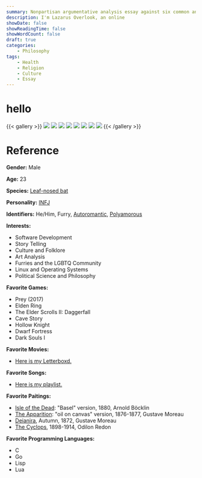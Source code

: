 ```yaml
---
summary: Nonpartisan argumentative analysis essay against six common anti-abortion arguments.
description: I'm Lazarus Overlook, an online 
showDate: false
showReadingTime: false
showWordCount: false
draft: true
categories:
    - Philosophy
tags:
    - Health
    - Religion
    - Culture
    - Essay
---
```


# hello

{{< gallery >}}
	<img src="badge.webp" class="grid-w50 md:grid-w33">
	<img src="cultist.webp" class="grid-w50 md:grid-w33">
	<img src="deer.webp" class="grid-w50 md:grid-w33">
	<img src="disco.webp" class="grid-w50 md:grid-w33">
	<img src="nolongeranimals.webp" class="grid-w50 md:grid-w33">
	<img src="ref.webp" class="grid-w50 md:grid-w33">
	<img src="sheep.webp" class="grid-w50 md:grid-w33">
	<img src="shh.webp" class="grid-w50 md:grid-w33">
{{< /gallery >}}

# Reference

**Gender:**
Male

**Age:**
23

**Species:**
[Leaf-nosed bat](https://en.wikipedia.org/wiki/Leaf-nosed_bat)

**Personality:**
[INFJ](https://www.16personalities.com/infj-personality)

**Identifiers:**
He/Him, Furry, [Autoromantic](https://lgbtqia.wiki/wiki/Autoromantic), [Polyamorous](https://lgbtqia.wiki/wiki/Polyamorous)

**Interests:**
- Software Development
- Story Telling
- Culture and Folklore
- Art Analysis
- Furries and the LGBTQ Community
- Linux and Operating Systems
- Political Science and Philosophy

**Favorite Games:**
- Prey (2017)
- Elden Ring
- The Elder Scrolls II: Daggerfall
- Cave Story
- Hollow Knight
- Dwarf Fortress
- Dark Souls I

**Favorite Movies:**
- [Here is my Letterboxd.](https://letterboxd.com/moowool/films/)

**Favorite Songs:**
- [Here is my playlist.](https://music.youtube.com/playlist?list=PLkeuL5BvmN-CIk-OFzZ0hFb85-GJ4k1w6&si=wKOGKP7bWDg6DbK6)

**Favorite Paitings:**
- [Isle of the Dead](https://upload.wikimedia.org/wikipedia/commons/d/de/Arnold_B%C3%B6cklin_-_Die_Toteninsel_I_%28Basel%2C_Kunstmuseum%29.jpg): "Basel" version, 1880, Arnold Böcklin
- [The Apparition](https://upload.wikimedia.org/wikipedia/commons/e/e0/Gustave_Moreau_-_l%27Apparition.jpg): "oil on canvas" version, 1876-1877, Gustave Moreau
- [Deianira](https://upload.wikimedia.org/wikipedia/commons/0/0b/Gustave_Moreau_-_Dejanira_%28Autumn%29_-_84.PB.682_-_J._Paul_Getty_Museum.jpg), Autumn, 1872, Gustave Moreau
- [The Cyclops](https://upload.wikimedia.org/wikipedia/commons/b/be/Odilon_Redon_-_The_Cyclops%2C_c._1914.jpg), 1898-1914, Odilon Redon

**Favorite Programming Languages:**
- C
- Go
- Lisp
- Lua
